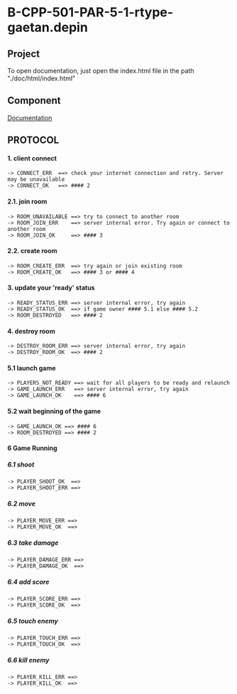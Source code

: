 # B-CPP-501-PAR-5-1-rtype-gaetan.depin
## Project
To open documentation, just open the index.html file in the path "./doc/html/index.html"

## Component
[Documentation](./doc/component.md)


## PROTOCOL

#### 1. client connect
    -> CONNECT_ERR  ==> check your internet connection and retry. Server may be unavailable
    -> CONNECT_OK   ==> #### 2 

#### 2.1. join room
    -> ROOM_UNAVAILABLE ==> try to connect to another room
    -> ROOM_JOIN_ERR    ==> server internal error. Try again or connect to another room
    -> ROOM_JOIN_OK     ==> #### 3
#### 2.2. create room
    -> ROOM_CREATE_ERR  ==> try again or join existing room
    -> ROOM_CREATE_OK   ==> #### 3 or #### 4

#### 3. update your 'ready' status
    -> READY_STATUS_ERR ==> server internal error, try again
    -> READY_STATUS_OK  ==> if game owner #### 5.1 else #### 5.2
    -> ROOM_DESTROYED   ==> #### 2

#### 4. destroy room
    -> DESTROY_ROOM_ERR ==> server internal error, try again
    -> DESTROY_ROOM_OK  ==> #### 2

#### 5.1 launch game
    -> PLAYERS_NOT_READY ==> wait for all players to be ready and relaunch
    -> GAME_LAUNCH_ERR   ==> server internal error, try again
    -> GAME_LAUNCH_OK    ==> #### 6
#### 5.2 wait beginning of the game
    -> GAME_LAUNCH_OK ==> #### 6
    -> ROOM_DESTROYED ==> #### 2

#### 6 Game Running
##### 6.1 shoot
    -> PLAYER_SHOOT_OK  ==>
    -> PLAYER_SHOOT_ERR ==>
##### 6.2 move
    -> PLAYER_MOVE_ERR ==>
    -> PLAYER_MOVE_OK  ==>
##### 6.3 take damage
    -> PLAYER_DAMAGE_ERR ==>
    -> PLAYER_DAMAGE_OK  ==>
##### 6.4 add score
    -> PLAYER_SCORE_ERR ==>
    -> PLAYER_SCORE_OK  ==>
##### 6.5 touch enemy
    -> PLAYER_TOUCH_ERR ==>
    -> PLAYER_TOUCH_OK  ==>
##### 6.6 kill enemy
    -> PLAYER_KILL_ERR ==>
    -> PLAYER_KILL_OK  ==>
